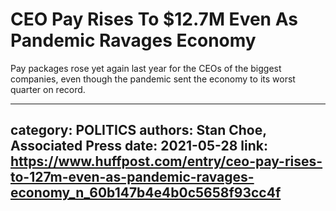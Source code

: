# CEO Pay Rises To $12.7M Even As Pandemic Ravages Economy

Pay packages rose yet again last year for the CEOs of the biggest companies, even though the pandemic sent the economy to its worst quarter on record.

---
category: POLITICS
authors: Stan Choe, Associated Press
date: 2021-05-28
link: https://www.huffpost.com/entry/ceo-pay-rises-to-127m-even-as-pandemic-ravages-economy_n_60b147b4e4b0c5658f93cc4f
---
